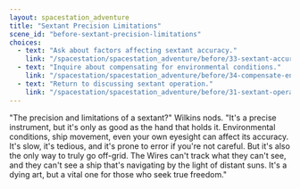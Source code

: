 ```yaml
---
layout: spacestation_adventure
title: "Sextant Precision Limitations"
scene_id: "before-sextant-precision-limitations"
choices:
  - text: "Ask about factors affecting sextant accuracy."
    link: "/spacestation/spacestation_adventure/before/33-sextant-accuracy-factors"
  - text: "Inquire about compensating for environmental conditions."
    link: "/spacestation/spacestation_adventure/before/34-compensate-environmental-conditions"
  - text: "Return to discussing sextant operation."
    link: "/spacestation/spacestation_adventure/before/31-sextant-operation"
---
```


"The precision and limitations of a sextant?" Wilkins nods. "It's a precise instrument, but it's only as good as the hand that holds it. Environmental conditions, ship movement, even your own eyesight can affect its accuracy. It's slow, it's tedious, and it's prone to error if you're not careful. But it's also the only way to truly go off-grid. The Wires can't track what they can't see, and they can't see a ship that's navigating by the light of distant suns. It's a dying art, but a vital one for those who seek true freedom."
